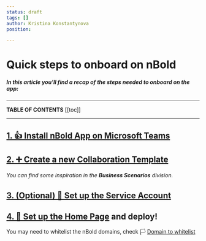 ```yaml
---
status: draft
tags: []
author: Kristina Konstantynova
position: 

---
```

# Quick steps to onboard on nBold

##### In this article you'll find a recap of the steps needed to onboard on the app:

***

**TABLE OF CONTENTS**
\[\[toc\]\]

***

## [1. 👍 Install nBold App on Microsoft Teams](https://docs.nbold.co/quickstart/install-app-on-microsoft-teams.html)

## [2. ➕ Create a new Collaboration Template](https://docs.nbold.co/collaboration-templates/create-a-new-collaboration-template.html)

###### You can find some inspiration in the **Business Scenarios** division.

## [3. (Optional) 🤖 Set up the Service Account](https://docs.nbold.co/quickstart/set-up-or-change-the-service-account.html)

## [4. 🏡 Set up the Home Page](https://docs.nbold.co/quickstart/set-up-the-home-page.html) and deploy!

You may need to whitelist the nBold domains, check 🏳 [Domain to whitelist]()